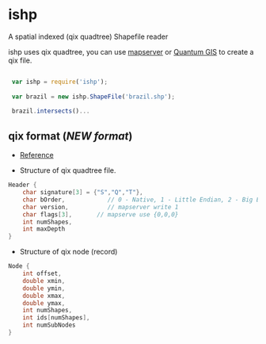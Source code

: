 # ishp


A spatial indexed (qix quadtree) Shapefile reader


ishp uses qix quadtree, you can use [mapserver](http://mapserver.org/utilities/shptree.html) or [Quantum GIS](http://www.qgis.org/) to create a qix file.


```js

 var ishp = require('ishp');
 
 var brazil = new ishp.ShapeFile('brazil.shp');
 
 brazil.intersects()...

```


## qix format (*NEW format*)

* [Reference](https://github.com/mapserver/mapserver/blob/master/maptree.c)

* Structure of qix quadtree file.

```c
Header {
    char signature[3] = {"S","Q","T"},
    char bOrder,            // 0 - Native, 1 - Little Endian, 2 - Big Endian
    char version,           // mapserver write 1
    char flags[3],       // mapserve use {0,0,0}
    int numShapes,
    int maxDepth
}
```


* Structure of qix node (record)

```c
Node {
    int offset,
    double xmin,
    double ymin,
    double xmax,
    double ymax,
    int numShapes,
    int ids[numShapes],
    int numSubNodes
}
```


